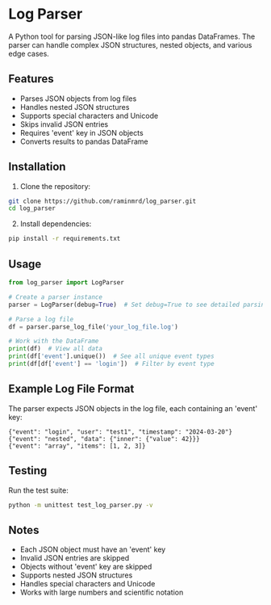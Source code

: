 # Log Parser

A Python tool for parsing JSON-like log files into pandas DataFrames. The parser can handle complex JSON structures, nested objects, and various edge cases.

## Features

- Parses JSON objects from log files
- Handles nested JSON structures
- Supports special characters and Unicode
- Skips invalid JSON entries
- Requires 'event' key in JSON objects
- Converts results to pandas DataFrame

## Installation

1. Clone the repository:
```bash
git clone https://github.com/raminmrd/log_parser.git
cd log_parser
```

2. Install dependencies:
```bash
pip install -r requirements.txt
```

## Usage

```python
from log_parser import LogParser

# Create a parser instance
parser = LogParser(debug=True)  # Set debug=True to see detailed parsing information

# Parse a log file
df = parser.parse_log_file('your_log_file.log')

# Work with the DataFrame
print(df)  # View all data
print(df['event'].unique())  # See all unique event types
print(df[df['event'] == 'login'])  # Filter by event type
```

## Example Log File Format

The parser expects JSON objects in the log file, each containing an 'event' key:

```text
{"event": "login", "user": "test1", "timestamp": "2024-03-20"}
{"event": "nested", "data": {"inner": {"value": 42}}}
{"event": "array", "items": [1, 2, 3]}
```

## Testing

Run the test suite:
```bash
python -m unittest test_log_parser.py -v
```

## Notes

- Each JSON object must have an 'event' key
- Invalid JSON entries are skipped
- Objects without 'event' key are skipped
- Supports nested JSON structures
- Handles special characters and Unicode
- Works with large numbers and scientific notation 